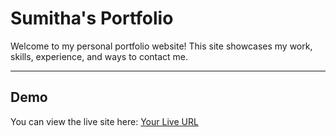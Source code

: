 # Sumitha's Portfolio

Welcome to my personal portfolio website! This site showcases my work, skills, experience, and ways to contact me.

---

## Demo

You can view the live site here: [Your Live URL](https://your-live-site.com)
